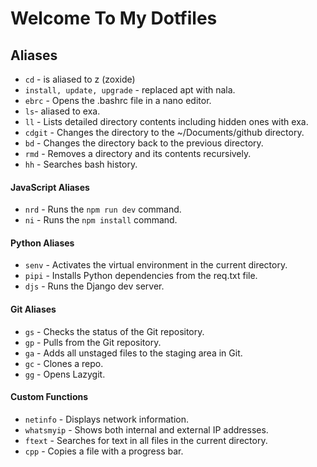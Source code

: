 # Welcome To My Dotfiles

## Aliases

- `cd` - is aliased to z (zoxide)
- `install, update, upgrade` - replaced apt with nala.
- `ebrc` - Opens the .bashrc file in a nano editor.
- `ls`- aliased to exa.
- `ll` - Lists detailed directory contents including hidden ones with exa.
- `cdgit` - Changes the directory to the ~/Documents/github directory.
- `bd` - Changes the directory back to the previous directory.
- `rmd` - Removes a directory and its contents recursively.
- `hh` - Searches bash history.

#### JavaScript Aliases

- `nrd` - Runs the `npm run dev` command.
- `ni` - Runs the `npm install` command.

#### Python Aliases

- `senv` - Activates the virtual environment in the current directory.
- `pipi` - Installs Python dependencies from the req.txt file.
- `djs` - Runs the Django dev server.

#### Git Aliases

- `gs` - Checks the status of the Git repository.
- `gp` - Pulls from the Git repository.
- `ga` - Adds all unstaged files to the staging area in Git.
- `gc` - Clones a repo.
- `gg` - Opens Lazygit.

#### Custom Functions

- `netinfo` - Displays network information.
- `whatsmyip` - Shows both internal and external IP addresses.
- `ftext` - Searches for text in all files in the current directory.
- `cpp` - Copies a file with a progress bar.
